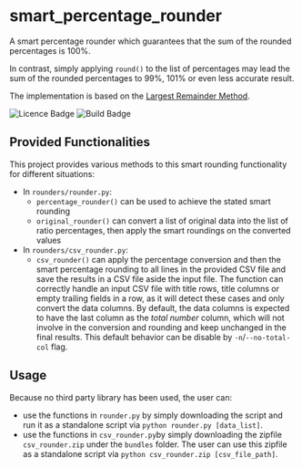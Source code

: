 # smart_percentage_rounder
A smart percentage rounder which guarantees that the sum of the rounded percentages is 100%.

In contrast, simply applying `round()` to the list of percentages may lead the sum of the rounded percentages to 99%, 101% or even less accurate result.

The implementation is based on the [Largest Remainder Method](https://en.wikipedia.org/wiki/Largest_remainder_method).


![Licence Badge](https://img.shields.io/github/license/mosckital/smart_percentage_rounder)
![Build Badge](https://img.shields.io/github/workflow/status/mosckital/smart_percentage_rounder/CI)

## Provided Functionalities

This project provides various methods to this smart rounding functionality for different situations:

- In `rounders/rounder.py`:
  - `percentage_rounder()` can be used to achieve the stated smart rounding
  - `original_rounder()` can convert a list of original data into the list of ratio percentages, then apply the smart roundings on the converted values
- In `rounders/csv_rounder.py`:
  - `csv_rounder()` can apply the percentage conversion and then the smart percentage rounding to all lines in the provided CSV file and save the results in a CSV file aside the input file. The function can correctly handle an input CSV file with title rows, title columns or empty trailing fields in a row, as it will detect these cases and only convert the data columns. By default, the data columns is expected to have the last column as the *total number* column, which will not involve in the conversion and rounding and keep unchanged in the final results. This default behavior can be disable by `-n`/`--no-total-col` flag.

## Usage

Because no third party library has been used, the user can:

- use the functions in `rounder.py` by simply downloading the script and run it as a standalone script via `python rounder.py [data_list]`.
- use the functions in `csv_rounder.py`by simply downloading the zipfile `csv_rounder.zip` under the `bundles` folder. The user can use this zipfile as a standalone script via `python csv_rounder.zip [csv_file_path]`.

